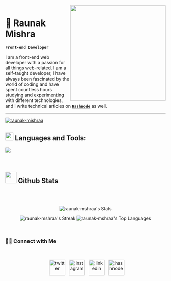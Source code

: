 <img align = "right" src="https://camo.githubusercontent.com/3b7c592ede97b6138ffd4b1cc1541c2f3b11fd39/687474703a2f2f33312e6d656469612e74756d626c722e636f6d2f31376665613932306666333665663466356238373764353231366137616164392f74756d626c725f6d6f39786a65387a5a34317163626975666f315f313238302e676966" height="300px">

# 🚀 Raunak Mishra

**`Front-end Developer`**


I am a front-end web developer with a passion for all things web-related. I am a self-taught developer, I have always been fascinated by the world of coding and have spent countless hours studying and experimenting with different technologies, and i write technical articles on
<a href="https://raunak-mishra.hashnode.dev/" target="_blank">**``Hashnode``**</a> as well.

---


<p align="left"> <a href="https://github.com/ryo-ma/github-profile-trophy"><img src="https://github-profile-trophy.vercel.app/?username=raunak-mishraa" alt="raunak-mishraa" /></a> </p>

## <img src="https://media2.giphy.com/media/QssGEmpkyEOhBCb7e1/giphy.gif?cid=ecf05e47a0n3gi1bfqntqmob8g9aid1oyj2wr3ds3mg700bl&rid=giphy.gif" width ="25"> Languages and Tools:


<p>
  <a href="https://skillicons.dev">
    <img src="https://skillicons.dev/icons?i=c,cpp,java,html,css,tailwind,sass,js,ts,react,redux,nextjs,nodejs,express,mongodb,figma,vscode,git,docker" />
  </a>
</p>

<br/>

## <img src="https://media.giphy.com/media/iY8CRBdQXODJSCERIr/giphy.gif" width="35"><b> Github Stats </b>
<br/>
<br/>

<div align="center">

![raunak-mshraa's Stats](https://github-readme-stats.vercel.app/api?username=raunak-mishraa&theme=radical&show_icons=true&hide_border=false&count_private=false)

</div>
<div align="center">
  
![raunak-mshraa's Streak](https://github-readme-streak-stats.herokuapp.com/?user=raunak-mishraa&theme=radical&hide_border=false)
![raunak-mshraa's Top Languages](https://github-readme-stats.vercel.app/api/top-langs/?username=raunak-mishraa&theme=radical&show_icons=true&hide_border=false&layout=compact)
  
</div>
  

<br/>

<h3> 🤝🏻 Connect with Me </h3>


<br/>
<p align="center">
&nbsp; <a href="https://twitter.com/Raunak_devs" target="_blank" rel="noopener noreferrer"><img align="center" src="https://user-images.githubusercontent.com/88904952/234980676-61bfb021-ecc8-48f7-88e6-34c1b06c4a58.png" alt="twitter" height="50" width="50" /></a> 
&nbsp; <a href="https://www.instagram.com/raunak_ri1eg304/" target="_blank" rel="noopener noreferrer"><img align="center" src="https://user-images.githubusercontent.com/88904952/234981169-2dd1e58f-4b7e-468c-8213-034ba62156c3.png" alt="instagram" height="50" width="50" /></a>  
&nbsp; <a href="https://www.linkedin.com/in/raunak-ri1eg384" target="_blank" rel="noopener noreferrer"><img align="center" src="https://user-images.githubusercontent.com/88904952/234979284-68c11d7f-1acc-4f0c-ac78-044e1037d7b0.png" alt="linkedin" height="50" width="50" /></a>
&nbsp; <a href="https://raunak-mishra.hashnode.dev/" target="blank"><img align="center" src="https://user-images.githubusercontent.com/88904952/234982196-562aea17-5532-4550-8c08-1c7cb994a541.png" alt="hashnode" height="50" width="50" /></a>
</p>
